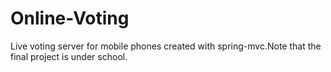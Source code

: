# Online-Voting
Live voting server for mobile phones created with spring-mvc.Note that the final project is under school.
